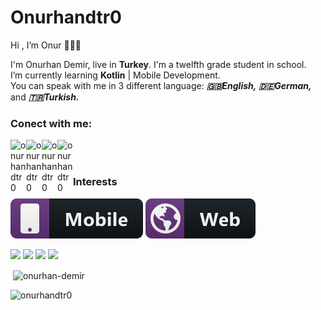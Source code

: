 # Onurhandtr0
Hi , I’m Onur 👨🏻‍💻

I'm Onurhan Demir, live in **Turkey**. I'm a twelfth grade student in school.   
I’m currently learning **Kotlin** | Mobile Development. <br/>
You can speak with me in 3 different language: ***🇬🇧English,*** ***🇩🇪German,*** and ***🇹🇷Turkish.***

### Conect with me:
<a href="https://instagram.com/onurhandtr0/">
  <img align="left" alt="onurhandtr0" width="25px" src="https://cdn.jsdelivr.net/npm/simple-icons@v3/icons/instagram.svg" />
</a>
<a href="https://www.facebook.com/onurhan.demir.180/">
  <img align="left" alt="onurhandtr0" width="25px" src="https://cdn.jsdelivr.net/npm/simple-icons@v3/icons/facebook.svg" />
</a>
<a href="https://twitter.com/Onur38969732">
  <img align="left" alt="onurhandtr0" width="25px" src="https://cdn.jsdelivr.net/npm/simple-icons@v3/icons/twitter.svg" />
</a>
<a href="mailto:st.onurhandtr@gmail.com?subject=test%20subject&body=test%20body">
  <img align="left" alt="onurhandtr0" width="25px" src="https://cdn.jsdelivr.net/npm/simple-icons@v3/icons/gmail.svg" />
</a>
</p>

<br>
<br>

### Interests
![](https://raw.githubusercontent.com/MikeCodesDotNET/ColoredBadges/master/svg/dev/misc/mobile.svg)
![](https://raw.githubusercontent.com/MikeCodesDotNET/ColoredBadges/master/svg/dev/misc/web.svg)
<br>

<img src="https://img.shields.io/badge/flutter-%230095D5.svg?&style=for-the-badge&logo=flutter&logoColor=white">
<img src="https://camo.githubusercontent.com/7d45717e71c8130c598158129539b6823d839015/68747470733a2f2f696d672e736869656c64732e696f2f62616467652f707974686f6e2532302d2532333134333534432e7376673f267374796c653d666f722d7468652d6261646765266c6f676f3d707974686f6e266c6f676f436f6c6f723d7768697465">
<img src="https://img.shields.io/badge/javascript%20-%23323330.svg?&style=for-the-badge&logo=javascript&logoColor=%23F7DF1E">
<img src="https://img.shields.io/badge/sqlite-%2307405e.svg?&style=for-the-badge&logo=sqlite&logoColor=white">
<p>&nbsp;<img align="center" src="https://github-readme-stats.vercel.app/api?username=onurhandtr0&show_icons=true" alt="onurhan-demir" /></p>
<p align="left"> <img src="https://komarev.com/ghpvc/?username=onurhandtr0" alt="onurhandtr0" /> </p>

